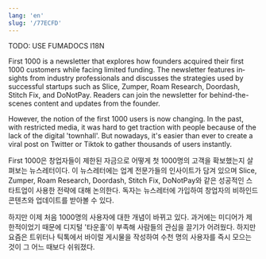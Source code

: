 ```yaml
---
lang: 'en'
slug: '/77ECFD'
---
```



TODO: USE FUMADOCS I18N

<div lang='en-US'>

First 1000 is a newsletter that explores how founders acquired their first 1000 customers while facing limited funding. The newsletter features insights from industry professionals and discusses the strategies used by successful startups such as Slice, Zumper, Roam Research, Doordash, Stitch Fix, and DoNotPay. Readers can join the newsletter for behind-the-scenes content and updates from the founder.

However, the notion of the first 1000 users is now changing. In the past, with restricted media, it was hard to get traction with people because of the lack of the digital 'townhall'. But nowadays, it's easier than ever to create a viral post on Twitter or Tiktok to gather thousands of users instantly.

</div>


<div lang='ko-KR'>

First 1000은 창업자들이 제한된 자금으로 어떻게 첫 1000명의 고객을 확보했는지 살펴보는 뉴스레터이다. 이 뉴스레터에는 업계 전문가들의 인사이트가 담겨 있으며 Slice, Zumper, Roam Research, Doordash, Stitch Fix, DoNotPay와 같은 성공적인 스타트업이 사용한 전략에 대해 논의한다. 독자는 뉴스레터에 가입하여 창업자의 비하인드 콘텐츠와 업데이트를 받아볼 수 있다.

하지만 이제 처음 1000명의 사용자에 대한 개념이 바뀌고 있다. 과거에는 미디어가 제한적이었기 때문에 디지털 '타운홀'이 부족해 사람들의 관심을 끌기가 어려웠다. 하지만 요즘은 트위터나 틱톡에서 바이럴 게시물을 작성하여 수천 명의 사용자를 즉시 모으는 것이 그 어느 때보다 쉬워졌다.

</div>

